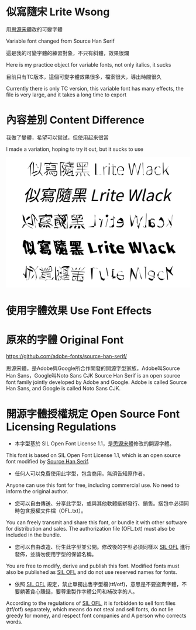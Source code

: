 # 似寫隨宋 Lrite Wsong
用[思源宋體](https://github.com/adobe-fonts/source-han-serif/)改的可變字體

Variable font changed from Source Han Serif

這是我的可變字體的練習對象，不只有斜體，效果很爛

Here is my practice object for variable fonts, not only italics, it sucks

目前只有TC版本，這個可變字體效果很多，檔案很大，導出時間很久

Currently there is only TC version, this variable font has many effects, the file is very large, and it takes a long time to export

# 內容差別 Content Difference

我做了變體，希望可以嘗試，但使用起來很當

I made a variation, hoping to try it out, but it sucks to use

![](https://github.com/FWHP-Enfun/Lrite-Wlack/blob/main/Picture/0.png)

# 使用字體效果 Use Font Effects

# 原來的字體 Original Font
https://github.com/adobe-fonts/source-han-serif/

思源宋體，是Adobe與Google所合作開發的開源字型家族，Adobe叫Source Han Sans，Google叫Noto Sans CJK
Source Han Serif is an open source font family jointly developed by Adobe and Google. Adobe is called Source Han Sans, and Google is called Noto Sans CJK.

# 開源字體授權規定 Open Source Font Licensing Regulations

* 本字型基於 SIL Open Font License 1.1，是[思源宋體](https://github.com/adobe-fonts/source-han-serif/)修改的開源字體。

This font is based on SIL Open Font License 1.1, which is an open source font modified by [Source Han Serif](https://github.com/adobe-fonts/source-han-serif/).

* 任何人可以免費使用此字型，包含商用。無須告知原作者。

Anyone can use this font for free, including commercial use. No need to inform the original author.

* 您可以自由傳送、分享此字型，或與其他軟體綑綁發行、銷售。捆包中必須同時包含授權文件檔（OFL.txt）。

You can freely transmit and share this font, or bundle it with other software for distribution and sales. The authorization file (OFL.txt) must also be included in the bundle.

* 您可以自由改造、衍生此字型並公開。修改後的字型必須同樣以 [SIL OFL](https://scripts.sil.org/OFL) 進行發佈，並請勿使用字型的保留名稱。

You are free to modify, derive and publish this font. Modified fonts must also be published as [SIL OFL](https://scripts.sil.org/OFL) and do not use reserved names for fonts.

* 依照 [SIL OFL](https://scripts.sil.org/OFL) 規定，禁止單獨出售字型檔(ttf/otf)，意思是不要盜賣字體，不要躺著貪心賺錢，要尊重製作字體公司和補改字的人。

According to the regulations of [SIL OFL](https://scripts.sil.org/OFL), it is forbidden to sell font files (ttf/otf) separately, which means do not steal and sell fonts, do not lie greedy for money, and respect font companies and A person who corrects words.
